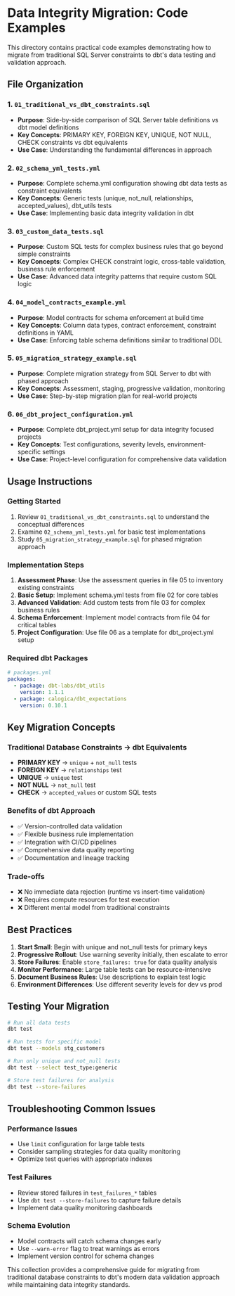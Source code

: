 # Data Integrity Migration: Code Examples

This directory contains practical code examples demonstrating how to migrate from traditional SQL Server constraints to dbt's data testing and validation approach.

## File Organization

### 1. `01_traditional_vs_dbt_constraints.sql`
- **Purpose**: Side-by-side comparison of SQL Server table definitions vs dbt model definitions
- **Key Concepts**: PRIMARY KEY, FOREIGN KEY, UNIQUE, NOT NULL, CHECK constraints vs dbt equivalents
- **Use Case**: Understanding the fundamental differences in approach

### 2. `02_schema_yml_tests.yml`
- **Purpose**: Complete schema.yml configuration showing dbt data tests as constraint equivalents
- **Key Concepts**: Generic tests (unique, not_null, relationships, accepted_values), dbt_utils tests
- **Use Case**: Implementing basic data integrity validation in dbt

### 3. `03_custom_data_tests.sql`
- **Purpose**: Custom SQL tests for complex business rules that go beyond simple constraints
- **Key Concepts**: Complex CHECK constraint logic, cross-table validation, business rule enforcement
- **Use Case**: Advanced data integrity patterns that require custom SQL logic

### 4. `04_model_contracts_example.yml`
- **Purpose**: Model contracts for schema enforcement at build time
- **Key Concepts**: Column data types, contract enforcement, constraint definitions in YAML
- **Use Case**: Enforcing table schema definitions similar to traditional DDL

### 5. `05_migration_strategy_example.sql`
- **Purpose**: Complete migration strategy from SQL Server to dbt with phased approach
- **Key Concepts**: Assessment, staging, progressive validation, monitoring
- **Use Case**: Step-by-step migration plan for real-world projects

### 6. `06_dbt_project_configuration.yml`
- **Purpose**: Complete dbt_project.yml setup for data integrity focused projects
- **Key Concepts**: Test configurations, severity levels, environment-specific settings
- **Use Case**: Project-level configuration for comprehensive data validation

## Usage Instructions

### Getting Started
1. Review `01_traditional_vs_dbt_constraints.sql` to understand the conceptual differences
2. Examine `02_schema_yml_tests.yml` for basic test implementations
3. Study `05_migration_strategy_example.sql` for phased migration approach

### Implementation Steps
1. **Assessment Phase**: Use the assessment queries in file 05 to inventory existing constraints
2. **Basic Setup**: Implement schema.yml tests from file 02 for core tables
3. **Advanced Validation**: Add custom tests from file 03 for complex business rules
4. **Schema Enforcement**: Implement model contracts from file 04 for critical tables
5. **Project Configuration**: Use file 06 as a template for dbt_project.yml setup

### Required dbt Packages
```yaml
# packages.yml
packages:
  - package: dbt-labs/dbt_utils
    version: 1.1.1
  - package: calogica/dbt_expectations
    version: 0.10.1
```

## Key Migration Concepts

### Traditional Database Constraints → dbt Equivalents
- **PRIMARY KEY** → `unique` + `not_null` tests
- **FOREIGN KEY** → `relationships` test
- **UNIQUE** → `unique` test
- **NOT NULL** → `not_null` test
- **CHECK** → `accepted_values` or custom SQL tests

### Benefits of dbt Approach
- ✅ Version-controlled data validation
- ✅ Flexible business rule implementation
- ✅ Integration with CI/CD pipelines
- ✅ Comprehensive data quality reporting
- ✅ Documentation and lineage tracking

### Trade-offs
- ❌ No immediate data rejection (runtime vs insert-time validation)
- ❌ Requires compute resources for test execution
- ❌ Different mental model from traditional constraints

## Best Practices

1. **Start Small**: Begin with unique and not_null tests for primary keys
2. **Progressive Rollout**: Use warning severity initially, then escalate to error
3. **Store Failures**: Enable `store_failures: true` for data quality analysis
4. **Monitor Performance**: Large table tests can be resource-intensive
5. **Document Business Rules**: Use descriptions to explain test logic
6. **Environment Differences**: Use different severity levels for dev vs prod

## Testing Your Migration

```bash
# Run all data tests
dbt test

# Run tests for specific model
dbt test --models stg_customers

# Run only unique and not_null tests
dbt test --select test_type:generic

# Store test failures for analysis
dbt test --store-failures
```

## Troubleshooting Common Issues

### Performance Issues
- Use `limit` configuration for large table tests
- Consider sampling strategies for data quality monitoring
- Optimize test queries with appropriate indexes

### Test Failures
- Review stored failures in `test_failures_*` tables
- Use `dbt test --store-failures` to capture failure details
- Implement data quality monitoring dashboards

### Schema Evolution
- Model contracts will catch schema changes early
- Use `--warn-error` flag to treat warnings as errors
- Implement version control for schema changes

This collection provides a comprehensive guide for migrating from traditional database constraints to dbt's modern data validation approach while maintaining data integrity standards.